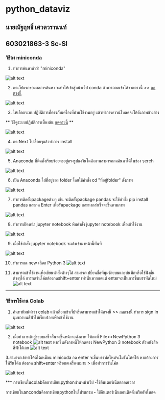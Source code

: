# python_dataviz

## นายณัฐฤทธิ์ เศวตวรานนท์

## 603021863-3 Sc-SI 

### วิธีลง miniconda

1. ทำการค้นหาคำว่า "miniconda" 

![alt text](miniconda1.png)

2. กดเว็ปแรกของผลการค้นหา จะทำให้เข้าสู่หน้าเว็ป conda สามารถกดเข้าได้จากตรงนี้ >> [กดตรงนี้](https://docs.conda.io/en/latest/miniconda.html)


![alt text](miniconda2.png)

 3. ให้เลือกระบบปฏิบัติการที่ตรงกับเครื่องที่ท่านใช้งานอยู่ แล้วทำการดาวน์โหลดจะได้ดังภาพข้างล่าง

** วิธีดูระบบปฏิบัติการเบื้องต้น
[กดตรงนี้](https://support.brother.com/g/b/faqend.aspx?c=th&lang=th&prod=dcpt300_all&faqid=faq00002859_000) **

 ![alt text](miniconda3.png)

4. กด Next ไปเรื่อยๆแล้วทำการ install 

![alt text](miniconda4.png)

5. Anaconda ที่ติดตั้งเรียบร้อยจะอยู่ตรงรูปธงวินโดดังภาพสามารถกดค้นหาได้ในช่อง serch 

![alt text](miniconda5.1.png)

6. เปิด Anaconda ใส่ที่อยู่ของ folder โดยใช้คำสั่ง cd "ที่อยู่folder" ดั้งภาพ

![alt text](miniconda6.1.png)

7. ทำการติดตั้งpackageต่างๆ เช่น จะติดตั้งpackage pandas จะใช้คำสั่ง pip install pandas และกด Enter เพื่อรันpackage และหากสำเร็จจะขึ้นตามภาพ

![alt text](miniconda6.png)

8. ทำการเปิดหน้า jupyter notebook 
พิมคำสั่ง jupyter notebook เพื่อเข้าใช้งาน

![alt text](miniconda7.png)

9. เมื่อใช้คำสั่ง jupyter notebook จะเด้งเข้ามาหน้านี้ทันที

![alt text](miniconda8.png)

10. ทำการกด new เลือก Python 3
![alt text](miniconda9.png)

11. สามารถเข้าใช้งานเพื่อเขียนคำสั่งต่างๆได้ สามารถเปบี่ยนชื่อที่มุมซ้ายบนและบันทึกหรือใช้ฟังชั่นต่างๆได้ การกดรันโค้ตต้องกดshift+enter เท่านั้นหากกดแต่ enterจะเป็นการขึ้นบรรทัดใหม่
![alt text](miniconda10.png)





---------------------------------------



### วิธีการใช้งาน Colab 



1. ค้นหาพิมพ์คำว่า colab แล้วเลือกเข้าเว็ปหรือสามารถเข้าได้ตรงนี้ >> [กดตรงนี้](https://colab.research.google.com/) ทำการ sign in มุมขวาบนสีฟ้าให้เรียบร้อยเพื่อเข้าใช้งาน

![alt text](colab1.jpg)

2. เมื่อทำการเข้าสู่ระบบเสร็จสิ้นจะขึ้นหน้าจอดังภาพ ให้กดที่ File>>NewPython 3 notebook 
![alt text](colab2.jpg)
หากขึ้นดังภาพนี้ให้กดตรง NewPython 3 notebook ตัวหนังสือสีฟ้าได้เลย
![alt text](colab2.1.jpg)

3.สามารถเข้าทำโค้ตได้เหมือน minicoda กด enter จะขึ้นบรรทัดใหม่จะไม่รันโค้ตให้ หากต้องการให้รันโค้ต ต้องกด shift+enter หรือกดเครื่องหมาย > เพื่อทำการรันโค้ต

![alt text](colab3.jpg)


*** การเขียนในcolabคือการเขียนpythonผ่านหน้าเว็ป -ใช้อินเตอร์เน็ตตลอดเวลา

การเขียนในancondaคือการเขียนpythonในโปรแกรม - ใช้อินเตอร์เน็นตอนติดตั้งหรืออัพโหลด 